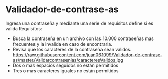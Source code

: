 # Validador-de-contrase-as
Ingresa una contraseña y mediante una serie de requisitos define si es valida 
Requisitos:
- Busca la contraseña en un archivo con las 10.000 contraseñas mas frecuentes y la invalida en caso de encontrarla.
- Revisa que los caracteres de la contraseña sean validos.
https://raw.githubusercontent.com/juan061099/Validador-de-contrase-as/master/Validarcontrasenias/caracteresValidos.jpg
- Dos o mas espacios seguidos no están permitidos
- Tres o mas caracteres iguales no están permitidos
